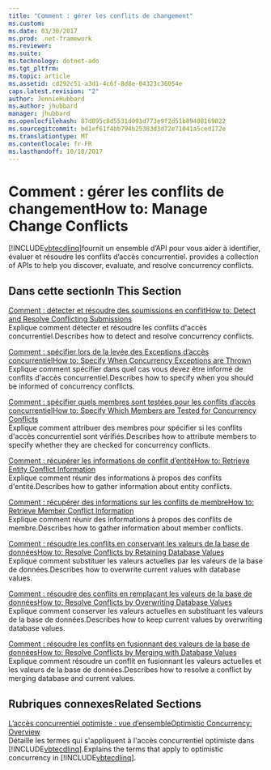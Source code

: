 ```yaml
---
title: "Comment : gérer les conflits de changement"
ms.custom: 
ms.date: 03/30/2017
ms.prod: .net-framework
ms.reviewer: 
ms.suite: 
ms.technology: dotnet-ado
ms.tgt_pltfrm: 
ms.topic: article
ms.assetid: cd292c51-a3d1-4c6f-8d8e-04323c36054e
caps.latest.revision: "2"
author: JennieHubbard
ms.author: jhubbard
manager: jhubbard
ms.openlocfilehash: 87d895c8d5531d091d773e9f2d51b89408169022
ms.sourcegitcommit: bd1ef61f4bb794b25383d3d72e71041a5ced172e
ms.translationtype: MT
ms.contentlocale: fr-FR
ms.lasthandoff: 10/18/2017
---
```

# <a name="how-to-manage-change-conflicts"></a><span data-ttu-id="4322c-102">Comment : gérer les conflits de changement</span><span class="sxs-lookup"><span data-stu-id="4322c-102">How to: Manage Change Conflicts</span></span>
[!INCLUDE[vbtecdlinq](../../../../../../includes/vbtecdlinq-md.md)]<span data-ttu-id="4322c-103">fournit un ensemble d’API pour vous aider à identifier, évaluer et résoudre les conflits d’accès concurrentiel.</span><span class="sxs-lookup"><span data-stu-id="4322c-103"> provides a collection of APIs to help you discover, evaluate, and resolve concurrency conflicts.</span></span>  
  
## <a name="in-this-section"></a><span data-ttu-id="4322c-104">Dans cette section</span><span class="sxs-lookup"><span data-stu-id="4322c-104">In This Section</span></span>  
 [<span data-ttu-id="4322c-105">Comment : détecter et résoudre des soumissions en conflit</span><span class="sxs-lookup"><span data-stu-id="4322c-105">How to: Detect and Resolve Conflicting Submissions</span></span>](../../../../../../docs/framework/data/adonet/sql/linq/how-to-detect-and-resolve-conflicting-submissions.md)  
 <span data-ttu-id="4322c-106">Explique comment détecter et résoudre les conflits d'accès concurrentiel.</span><span class="sxs-lookup"><span data-stu-id="4322c-106">Describes how to detect and resolve concurrency conflicts.</span></span>  
  
 [<span data-ttu-id="4322c-107">Comment : spécifier lors de la levée des Exceptions d’accès concurrentiel</span><span class="sxs-lookup"><span data-stu-id="4322c-107">How to: Specify When Concurrency Exceptions are Thrown</span></span>](../../../../../../docs/framework/data/adonet/sql/linq/how-to-specify-when-concurrency-exceptions-are-thrown.md)  
 <span data-ttu-id="4322c-108">Explique comment spécifier dans quel cas vous devez être informé de conflits d'accès concurrentiel.</span><span class="sxs-lookup"><span data-stu-id="4322c-108">Describes how to specify when you should be informed of concurrency conflicts.</span></span>  
  
 [<span data-ttu-id="4322c-109">Comment : spécifier quels membres sont testées pour les conflits d’accès concurrentiel</span><span class="sxs-lookup"><span data-stu-id="4322c-109">How to: Specify Which Members are Tested for Concurrency Conflicts</span></span>](../../../../../../docs/framework/data/adonet/sql/linq/how-to-specify-which-members-are-tested-for-concurrency-conflicts.md)  
 <span data-ttu-id="4322c-110">Explique comment attribuer des membres pour spécifier si les conflits d'accès concurrentiel sont vérifiés.</span><span class="sxs-lookup"><span data-stu-id="4322c-110">Describes how to attribute members to specify whether they are checked for concurrency conflicts.</span></span>  
  
 [<span data-ttu-id="4322c-111">Comment : récupérer les informations de conflit d’entité</span><span class="sxs-lookup"><span data-stu-id="4322c-111">How to: Retrieve Entity Conflict Information</span></span>](../../../../../../docs/framework/data/adonet/sql/linq/how-to-retrieve-entity-conflict-information.md)  
 <span data-ttu-id="4322c-112">Explique comment réunir des informations à propos des conflits d'entité.</span><span class="sxs-lookup"><span data-stu-id="4322c-112">Describes how to gather information about entity conflicts.</span></span>  
  
 [<span data-ttu-id="4322c-113">Comment : récupérer des informations sur les conflits de membre</span><span class="sxs-lookup"><span data-stu-id="4322c-113">How to: Retrieve Member Conflict Information</span></span>](../../../../../../docs/framework/data/adonet/sql/linq/how-to-retrieve-member-conflict-information.md)  
 <span data-ttu-id="4322c-114">Explique comment réunir des informations à propos des conflits de membre.</span><span class="sxs-lookup"><span data-stu-id="4322c-114">Describes how to gather information about member conflicts.</span></span>  
  
 [<span data-ttu-id="4322c-115">Comment : résoudre les conflits en conservant les valeurs de la base de données</span><span class="sxs-lookup"><span data-stu-id="4322c-115">How to: Resolve Conflicts by Retaining Database Values</span></span>](../../../../../../docs/framework/data/adonet/sql/linq/how-to-resolve-conflicts-by-retaining-database-values.md)  
 <span data-ttu-id="4322c-116">Explique comment substituer les valeurs actuelles par les valeurs de la base de données.</span><span class="sxs-lookup"><span data-stu-id="4322c-116">Describes how to overwrite current values with database values.</span></span>  
  
 [<span data-ttu-id="4322c-117">Comment : résoudre des conflits en remplaçant les valeurs de la base de données</span><span class="sxs-lookup"><span data-stu-id="4322c-117">How to: Resolve Conflicts by Overwriting Database Values</span></span>](../../../../../../docs/framework/data/adonet/sql/linq/how-to-resolve-conflicts-by-overwriting-database-values.md)  
 <span data-ttu-id="4322c-118">Explique comment conserver les valeurs actuelles en substituant les valeurs de la base de données.</span><span class="sxs-lookup"><span data-stu-id="4322c-118">Describes how to keep current values by overwriting database values.</span></span>  
  
 [<span data-ttu-id="4322c-119">Comment : résoudre les conflits en fusionnant des valeurs de la base de données</span><span class="sxs-lookup"><span data-stu-id="4322c-119">How to: Resolve Conflicts by Merging with Database Values</span></span>](../../../../../../docs/framework/data/adonet/sql/linq/how-to-resolve-conflicts-by-merging-with-database-values.md)  
 <span data-ttu-id="4322c-120">Explique comment résoudre un conflit en fusionnant les valeurs actuelles et les valeurs de la base de données.</span><span class="sxs-lookup"><span data-stu-id="4322c-120">Describes how to resolve a conflict by merging database and current values.</span></span>  
  
## <a name="related-sections"></a><span data-ttu-id="4322c-121">Rubriques connexes</span><span class="sxs-lookup"><span data-stu-id="4322c-121">Related Sections</span></span>  
 [<span data-ttu-id="4322c-122">L’accès concurrentiel optimiste : vue d’ensemble</span><span class="sxs-lookup"><span data-stu-id="4322c-122">Optimistic Concurrency: Overview</span></span>](../../../../../../docs/framework/data/adonet/sql/linq/optimistic-concurrency-overview.md)  
 <span data-ttu-id="4322c-123">Détaille les termes qui s'appliquent à l'accès concurrentiel optimiste dans [!INCLUDE[vbtecdlinq](../../../../../../includes/vbtecdlinq-md.md)].</span><span class="sxs-lookup"><span data-stu-id="4322c-123">Explains the terms that apply to optimistic concurrency in [!INCLUDE[vbtecdlinq](../../../../../../includes/vbtecdlinq-md.md)].</span></span>
